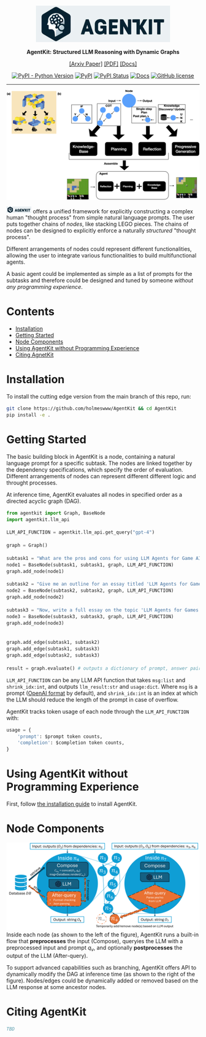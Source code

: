 <div align="center">
<img src="imgs/AgentKit.png" width="350px">

**AgentKit: Structured LLM Reasoning with Dynamic Graphs**

<!-- [[Website]](https://TODO.org) -->
[[Arxiv Paper]](TODO)
[[PDF]](TODO)
[[Docs]](https://agentkit.readthedocs.io/)

[![PyPI - Python Version](https://img.shields.io/pypi/pyversions/AgentKit-llm)](https://pypi.org/project/AgentKit-llm/)
[![PyPI](https://img.shields.io/pypi/v/agentkit-llm)](https://pypi.org/project/agentkit-llm/)
[![PyPI Status](https://pepy.tech/badge/AgentKit-llm)](https://pepy.tech/project/AgentKit-llm)
[![Docs](https://img.shields.io/badge/Docs-passing-green.svg "Author")](http://agentkit.readthedocs.io "Docs")
[![GitHub license](https://img.shields.io/github/license/holmeswww/AgentKit)](https://github.com/holmeswww/AgentKit/blob/main/LICENSE)
______________________________________________________________________
![](imgs/teaser.png)
</div>

<img src="imgs/AgentKit.png" width="65px"> offers a unified framework for explicitly constructing a complex human "thought process" from simple natural language prompts.
The user puts together chains of *nodes*, like stacking LEGO pieces. The chains of nodes can be designed to explicitly enforce a naturally *structured* "thought process".

Different arrangements of nodes could represent different functionalities, allowing the user to integrate various functionalities to build multifunctional agents.

A basic agent could be implemented as simple as a list of prompts for the subtasks and therefore could be designed and tuned by someone *without any programming experience*.


# Contents

- [Installation](#Installation)
- [Getting Started](#Getting-Started)
- [Node Components](#Node-Components)
- [Using AgentKit without Programming Experience](#Using-AgentKit-without-Programming-Experience)
- [Citing AgnetKit](#Citing-AgentKit)

# Installation

<!-- Installing the AgentKit stable version is as simple as:

```bash
pip install agentkit
``` -->


To install the cutting edge version from the main branch of this repo, run:

```bash
git clone https://github.com/holmeswww/AgentKit && cd AgentKit
pip install -e .
```

# Getting Started

The basic building block in AgentKit is a node, containing a natural language prompt for a specific subtask. The nodes are linked together by the dependency specifications, which specify the order of evaluation. Different arrangements of nodes can represent different different logic and throught processes.

At inference time, AgentKit evaluates all nodes in specified order as a directed acyclic graph (DAG).

```python
from agentkit import Graph, BaseNode
import agentkit.llm_api

LLM_API_FUNCTION = agentkit.llm_api.get_query("gpt-4")

graph = Graph()

subtask1 = "What are the pros and cons for using LLM Agents for Game AI?" 
node1 = BaseNode(subtask1, subtask1, graph, LLM_API_FUNCTION)
graph.add_node(node1)

subtask2 = "Give me an outline for an essay titled 'LLM Agents for Games'." 
node2 = BaseNode(subtask2, subtask2, graph, LLM_API_FUNCTION)
graph.add_node(node2)

subtask3 = "Now, write a full essay on the topic 'LLM Agents for Games'."
node3 = BaseNode(subtask3, subtask3, graph, LLM_API_FUNCTION)
graph.add_node(node3)


graph.add_edge(subtask1, subtask2)
graph.add_edge(subtask1, subtask3)
graph.add_edge(subtask2, subtask3)

result = graph.evaluate() # outputs a dictionary of prompt, answer pairs
```

``LLM_API_FUNCTION`` can be any LLM API function that takes ``msg:list`` and ``shrink_idx:int``, and outputs ``llm_result:str`` and ``usage:dict``. Where ``msg`` is a prompt ([OpenAI format](https://platform.openai.com/docs/guides/text-generation/chat-completions-api) by default), and ``shrink_idx:int`` is an index at which the LLM should reduce the length of the prompt in case of overflow. 

AgentKit tracks token usage of each node through the ``LLM_API_FUNCTION`` with:
```python
usage = {
    'prompt': $prompt token counts,
    'completion': $completion token counts,
}
```

# Using AgentKit without Programming Experience
First, follow [the installation guide](#Installation) to install AgentKit.


# Node Components

![](imgs/node_archi.png)
Inside each node (as shown to the left of the figure), AgentKit runs a built-in flow that **preprocesses** the input (Compose), queryies the LLM with a preprocessed input and prompt $q_v$, and optionally **postprocesses** the output of the LLM (After-query).

To support advanced capabilities such as branching, AgentKit offers API to dynamically modify the DAG at inference time (as shown to the right of the figure). Nodes/edges could be dynamically added or removed based on the LLM response at some ancestor nodes.

# Citing AgentKit
```bibtex
TBD
```
